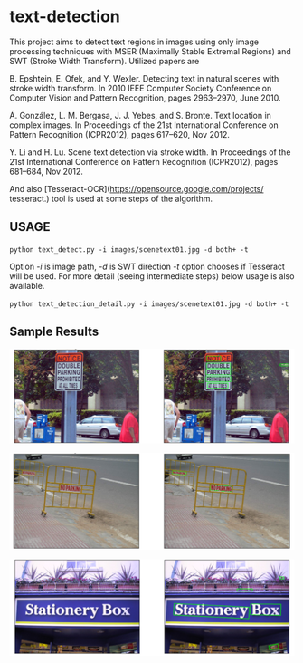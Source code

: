 # text-detection

This project aims to detect text regions in images using only image processing techniques with MSER (Maximally Stable Extremal Regions) and SWT (Stroke Width Transform).
Utilized papers are

B. Epshtein, E. Ofek, and Y. Wexler. Detecting text in
natural scenes with stroke width transform. In 2010 IEEE
Computer Society Conference on Computer Vision and
Pattern Recognition, pages 2963–2970, June 2010.

Á. González, L. M. Bergasa, J. J. Yebes, and S. Bronte.
Text location in complex images. In Proceedings of the 21st
International Conference on Pattern Recognition
(ICPR2012), pages 617–620, Nov 2012.

Y. Li and H. Lu. Scene text detection via stroke width.
In Proceedings of the 21st International Conference on
Pattern Recognition (ICPR2012), pages 681–684, Nov
2012.

And also [Tesseract-OCR](https://opensource.google.com/projects/
tesseract.) tool is used at some steps of the algorithm.

## USAGE

`python text_detect.py -i images/scenetext01.jpg -d both+ -t`

Option *-i* is image path, *-d* is SWT direction *-t* option chooses if Tesseract will be used.
For more detail (seeing intermediate steps) below usage is also available.

`python text_detection_detail.py -i images/scenetext01.jpg -d both+ -t`

## Sample Results

![sample1](images/figure_1.png)

![sample2](images/figure_2.png)

![sample3](images/figure_3.png)
